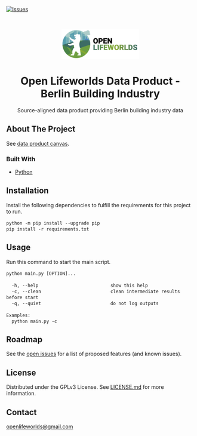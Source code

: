 [![Issues](https://img.shields.io/github/issues/open-lifeworlds/open-lifeworlds-data-product-berlin-building-industry-yearly-source-aligned)](https://github.com/open-lifeworlds/open-lifeworlds-data-product-berlin-building-industry-yearly-source-aligned/issues)

<br />
<p align="center">
  <a href="https://github.com/open-lifeworlds/open-lifeworlds-data-product-berlin-building-industry-yearly-source-aligned">
    <img src="logo_with_text.png" alt="Logo" height="80">
  </a>

  <h1 align="center">Open Lifeworlds Data Product - Berlin Building Industry</h1>

  <p align="center">
    Source-aligned data product providing Berlin building industry data</a>
  </p>
</p>

## About The Project

See [data product canvas](docs/data-product-canvas.md).

### Built With

* [Python](https://www.python.org/)

## Installation

Install the following dependencies to fulfill the requirements for this project to run.

```shell script
python -m pip install --upgrade pip
pip install -r requirements.txt
```

## Usage

Run this command to start the main script.

```shell script
python main.py [OPTION]...

  -h, --help                           show this help
  -c, --clean                          clean intermediate results before start
  -q, --quiet                          do not log outputs

Examples:
  python main.py -c
```

## Roadmap

See
the [open issues](https://github.com/open-lifeworlds/open-lifeworlds-data-product-berlin-building-industry-yearly-source-aligned/issues)
for a list of proposed features (and
known issues).

## License

Distributed under the GPLv3 License. See [LICENSE.md](./LICENSE.md) for more information.

## Contact

openlifeworlds@gmail.com
